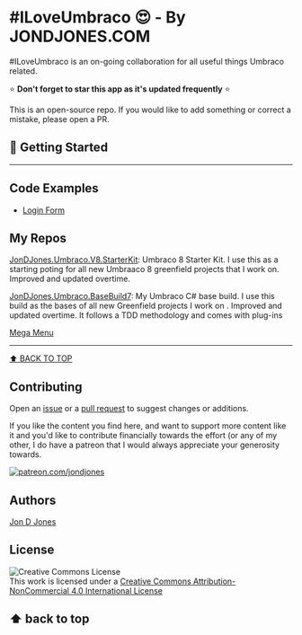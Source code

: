 # #ILoveUmbraco :heart_eyes: - By JONDJONES.COM 

\#ILoveUmbraco is an on-going collaboration for all useful things Umbraco related.

:star: **Don't forget to star this app as it's updated frequently** :star:

This is an open-source repo.  If you would like to add something or correct a mistake, please open a PR.

## :rocket: Getting Started
---
## Code Examples

-   [Login Form](./code-examples/login-form.md)

## My Repos


[JonDJones.Umbraco.V8.StarterKit](https://github.com/jondjones/JonDJones.Umbraco.V8.StarterKit): Umbraco 8 Starter Kit.  I use this as a starting poting for all new Umbraaco 8 greenfield projects that I work on. Improved and updated overtime. 

[JonDJones.Umbraco.BaseBuild7](https://github.com/jondjones/JonDJones.Umbraco.BaseBuild7): My Umbraco C# base build. I use this build as the bases of all new Greenfield projects I work on . Improved and updated overtime. It follows a TDD methodology and comes with plug-ins  

[Mega Menu](https://github.com/jondjones/JonDJones.com.Umbraco.MegaMenu/tree/d2ac56e0d5a57372135ba891febb545400f2ab36)

---
[:arrow_up: BACK TO TOP](#getting-started) 

## Contributing

Open an [issue](https://github.com/jondjones/ILoveUmbraco/issues) or a [pull request](https://github.com/jondjones/ILoveUmbraco) to suggest changes or additions.

If you like the content you find here, and want to support more content like it and you'd like to contribute financially towards the effort (or any of my other, I do have a patreon that I would always appreciate your generosity towards.

<a href="https://www.patreon.com/jondjones">![patreon.com/jondjones](./img/patreon.png)</a>

## Authors

[Jon D Jones](http://www.jondjones.com)

## License

![Creative Commons License](https://i.creativecommons.org/l/by-nc/4.0/88x31.png)   
This work is licensed under a [Creative Commons Attribution-NonCommercial 4.0 International License](http://creativecommons.org/licenses/by-nc/4.0/)

⬆ back to top
---
